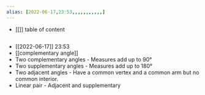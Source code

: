 ```yaml
---
alias: [2022-06-17,23:53,,,,,,,,,,,]
---
```

- [[]]
table of content
```toc
```

- [[2022-06-17]] 23:53
- [[complementary angle]]
- Two complementary angles - Measures add up to 90°
- Two supplementary angles - Measures add up to 180°
- Two adjacent angles - Have a common vertex and a common arm but no common interior.
- Linear pair - Adjacent and supplementary